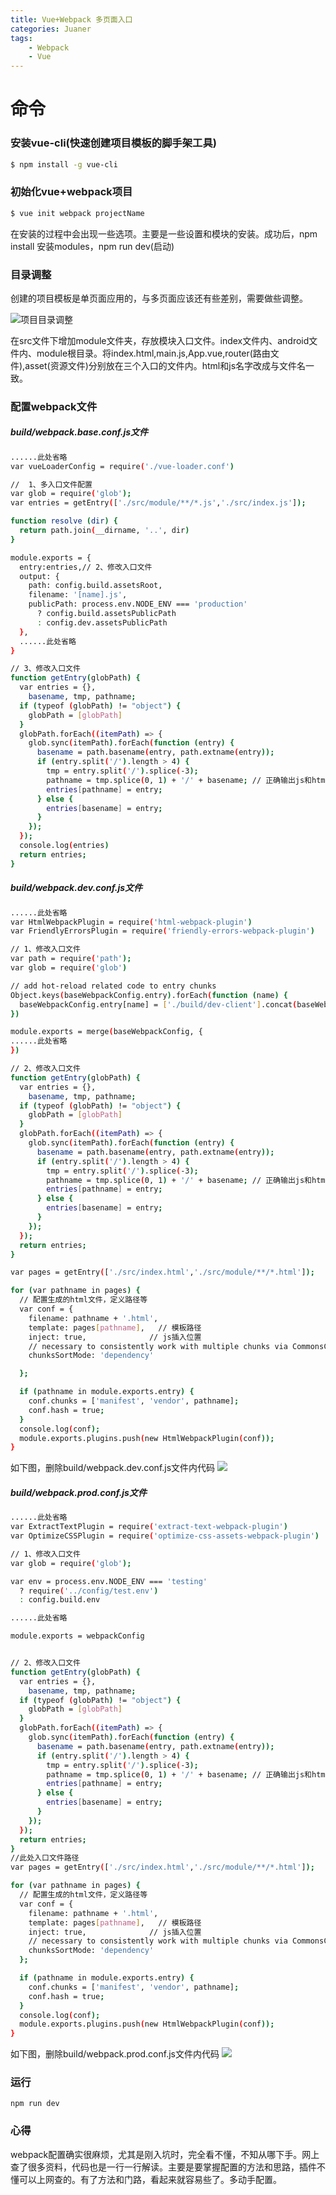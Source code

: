 ```yaml
---
title: Vue+Webpack 多页面入口
categories: Juaner
tags:
	- Webpack
	- Vue
---
```


# 命令
	
### 安装vue-cli(快速创建项目模板的脚手架工具)

``` bash
$ npm install -g vue-cli
```

### 初始化vue+webpack项目

``` bash
$ vue init webpack projectName
```
在安装的过程中会出现一些选项。主要是一些设置和模块的安装。成功后，npm install 安装modules，npm run dev(启动)

<!-- more -->
### 目录调整
创建的项目模板是单页面应用的，与多页面应该还有些差别，需要做些调整。

![项目目录调整](../images/1-1.png)

在src文件下增加module文件夹，存放模块入口文件。index文件内、android文件内、module根目录。将index.html,main.js,App.vue,router(路由文件),asset(资源文件)分别放在三个入口的文件内。html和js名字改成与文件名一致。

### 配置webpack文件

##### build/webpack.base.conf.js文件

``` bash
......此处省略
var vueLoaderConfig = require('./vue-loader.conf')

//  1、多入口文件配置
var glob = require('glob');
var entries = getEntry(['./src/module/**/*.js','./src/index.js']); 

function resolve (dir) {
  return path.join(__dirname, '..', dir)
}

module.exports = {
  entry:entries,// 2、修改入口文件
  output: {
    path: config.build.assetsRoot,
    filename: '[name].js',
    publicPath: process.env.NODE_ENV === 'production'
      ? config.build.assetsPublicPath
      : config.dev.assetsPublicPath
  },
  ......此处省略
}

// 3、修改入口文件
function getEntry(globPath) {
  var entries = {},
    basename, tmp, pathname;
  if (typeof (globPath) != "object") {
    globPath = [globPath]
  }
  globPath.forEach((itemPath) => {
    glob.sync(itemPath).forEach(function (entry) {
      basename = path.basename(entry, path.extname(entry));
      if (entry.split('/').length > 4) {
        tmp = entry.split('/').splice(-3);
        pathname = tmp.splice(0, 1) + '/' + basename; // 正确输出js和html的路径
        entries[pathname] = entry;
      } else {
        entries[basename] = entry;
      }
    });
  });
  console.log(entries)
  return entries;
}
```

##### build/webpack.dev.conf.js文件

```bash
......此处省略
var HtmlWebpackPlugin = require('html-webpack-plugin')
var FriendlyErrorsPlugin = require('friendly-errors-webpack-plugin')

// 1、修改入口文件
var path = require('path');
var glob = require('glob')

// add hot-reload related code to entry chunks
Object.keys(baseWebpackConfig.entry).forEach(function (name) {
  baseWebpackConfig.entry[name] = ['./build/dev-client'].concat(baseWebpackConfig.entry[name])
})

module.exports = merge(baseWebpackConfig, {
......此处省略
})

// 2、修改入口文件
function getEntry(globPath) {
  var entries = {},
    basename, tmp, pathname;
  if (typeof (globPath) != "object") {
    globPath = [globPath]
  }
  globPath.forEach((itemPath) => {
    glob.sync(itemPath).forEach(function (entry) {
      basename = path.basename(entry, path.extname(entry));
      if (entry.split('/').length > 4) {
        tmp = entry.split('/').splice(-3);
        pathname = tmp.splice(0, 1) + '/' + basename; // 正确输出js和html的路径
        entries[pathname] = entry;
      } else {
        entries[basename] = entry;
      }
    });
  });
  return entries;
}

var pages = getEntry(['./src/index.html','./src/module/**/*.html']);

for (var pathname in pages) {
  // 配置生成的html文件，定义路径等
  var conf = {
    filename: pathname + '.html',
    template: pages[pathname],   // 模板路径
    inject: true,              // js插入位置
    // necessary to consistently work with multiple chunks via CommonsChunkPlugin
    chunksSortMode: 'dependency'

  };

  if (pathname in module.exports.entry) {
    conf.chunks = ['manifest', 'vendor', pathname];
    conf.hash = true;
  }
  console.log(conf);
  module.exports.plugins.push(new HtmlWebpackPlugin(conf));
}

```

如下图，删除build/webpack.dev.conf.js文件内代码
![](../images/1-2.png)

##### build/webpack.prod.conf.js文件
```bash
......此处省略
var ExtractTextPlugin = require('extract-text-webpack-plugin')
var OptimizeCSSPlugin = require('optimize-css-assets-webpack-plugin')

// 1、修改入口文件
var glob = require('glob');

var env = process.env.NODE_ENV === 'testing'
  ? require('../config/test.env')
  : config.build.env

......此处省略

module.exports = webpackConfig


// 2、修改入口文件
function getEntry(globPath) {
  var entries = {},
    basename, tmp, pathname;
  if (typeof (globPath) != "object") {
    globPath = [globPath]
  }
  globPath.forEach((itemPath) => {
    glob.sync(itemPath).forEach(function (entry) {
      basename = path.basename(entry, path.extname(entry));
      if (entry.split('/').length > 4) {
        tmp = entry.split('/').splice(-3);
        pathname = tmp.splice(0, 1) + '/' + basename; // 正确输出js和html的路径
        entries[pathname] = entry;
      } else {
        entries[basename] = entry;
      }
    });
  });
  return entries;
}
//此处入口文件路径
var pages = getEntry(['./src/index.html','./src/module/**/*.html']);

for (var pathname in pages) {
  // 配置生成的html文件，定义路径等
  var conf = {
    filename: pathname + '.html',
    template: pages[pathname],   // 模板路径
    inject: true,              // js插入位置
    // necessary to consistently work with multiple chunks via CommonsChunkPlugin
    chunksSortMode: 'dependency'
  };

  if (pathname in module.exports.entry) {
    conf.chunks = ['manifest', 'vendor', pathname];
    conf.hash = true;
  }
  console.log(conf);
  module.exports.plugins.push(new HtmlWebpackPlugin(conf));
}

```
如下图，删除build/webpack.prod.conf.js文件内代码
![](../images/1-3.png)

### 运行

```
npm run dev
```


### 心得

webpack配置确实很麻烦，尤其是刚入坑时，完全看不懂，不知从哪下手。网上查了很多资料，代码也是一行一行解读。主要是要掌握配置的方法和思路，插件不懂可以上网查的。有了方法和门路，看起来就容易些了。多动手配置。